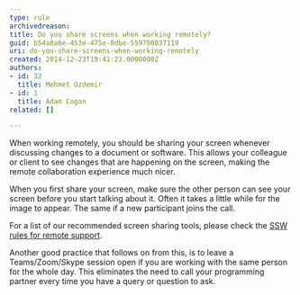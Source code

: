 ```yaml
---
type: rule
archivedreason: 
title: Do you share screens when working remotely?
guid: b54a8a6e-453e-475e-8dbe-559780037119
uri: do-you-share-screens-when-working-remotely
created: 2014-12-23T19:41:23.0000000Z
authors:
- id: 32
  title: Mehmet Ozdemir
- id: 1
  title: Adam Cogan
related: []

---
```


When working remotely, you should be sharing your screen whenever discussing changes to a document or software. This allows your colleague or client to see changes that are happening on the screen, making the remote collaboration experience much nicer.

<!--endintro-->

When you first share your screen, make sure the other person can see your screen before you start talking about it. Often it takes a little while for the image to appear. The same if a new participant joins the call.

For a list of our recommended screen sharing tools, please check the     [SSW rules for remote support](/_layouts/15/FIXUPREDIRECT.ASPX?WebId=3dfc0e07-e23a-4cbb-aac2-e778b71166a2&amp;TermSetId=07da3ddf-0924-4cd2-a6d4-a4809ae20160&amp;TermId=f5be979b-fa7e-4bad-8a47-60fccd308df6).

Another good practice that follows on from this, is to leave a Teams/Zoom/Skype session open if you are working with the same person for the whole day. This eliminates the need to call your programming partner every time you have a query or question to ask.
